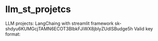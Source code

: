 # llm_st_projetcs
LLM projects: LangChaing with streamlit framework
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
Valid key format: 